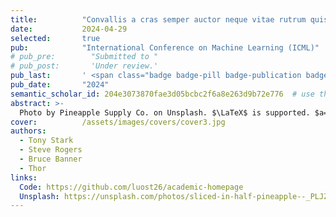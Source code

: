 ```yaml
---
title:          "Convallis a cras semper auctor neque vitae rutrum quisque non tellus orci ac"
date:           2024-04-29 
selected:       true
pub:            "International Conference on Machine Learning (ICML)"
# pub_pre:        "Submitted to "
# pub_post:       'Under review.'
pub_last:       ' <span class="badge badge-pill badge-publication badge-success">Spotlight</span>'
pub_date:       "2024"
semantic_scholar_id: 204e3073870fae3d05bcbc2f6a8e263d9b72e776  # use this to retrieve citation count
abstract: >-
  Photo by Pineapple Supply Co. on Unsplash. $\LaTeX$ is supported. $a=b+c$.
cover:          /assets/images/covers/cover3.jpg
authors:
  - Tony Stark
  - Steve Rogers
  - Bruce Banner 
  - Thor
links:
  Code: https://github.com/luost26/academic-homepage
  Unsplash: https://unsplash.com/photos/sliced-in-half-pineapple--_PLJZmHZzk
---
```

